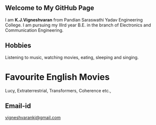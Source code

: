 ## Welcome to My GitHub Page

I am **K.J.Vigneshvaran** from Pandian Saraswathi Yadav Engineering College. I am pursuing my IIIrd year B.E. in the branch of Electronics and Communication Engineering.

## Hobbies
Listening to music, watching movies, eating, sleeping and singing.

# Favourite English Movies
Lucy, Extraterrestrial, Transformers, Coherence etc.,

## Email-id
vigneshvarankj@gmail.com


